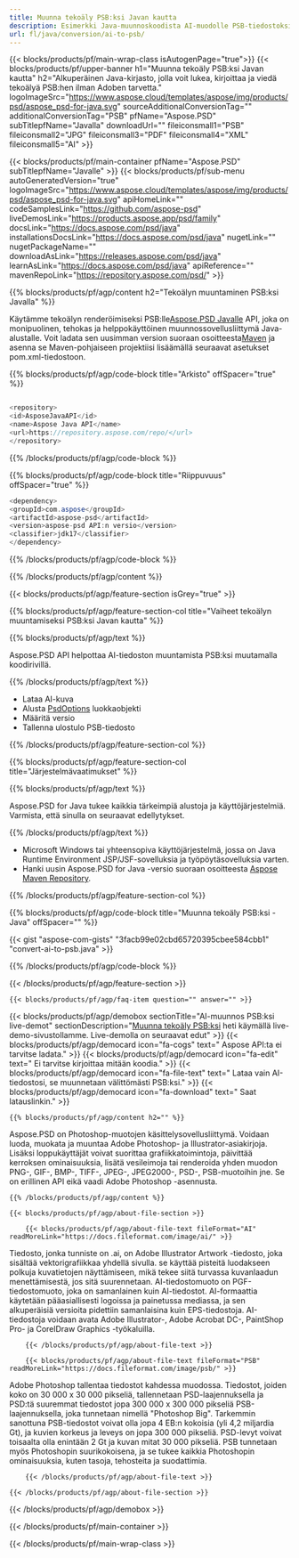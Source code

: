 ```yaml
---
title: Muunna tekoäly PSB:ksi Javan kautta
description: Esimerkki Java-muunnoskoodista AI-muodolle PSB-tiedostoksi. Käytä tätä esimerkkikoodia muuntaaksesi tekoälyn PSB:ksi missä tahansa Web- tai Desktop Java -pohjaisessa sovelluksessa.
url: fl/java/conversion/ai-to-psb/
---
```


{{< blocks/products/pf/main-wrap-class isAutogenPage="true">}}
{{< blocks/products/pf/upper-banner h1="Muunna tekoäly PSB:ksi Javan kautta" h2="Alkuperäinen Java-kirjasto, jolla voit lukea, kirjoittaa ja viedä tekoälyä PSB:hen ilman Adoben tarvetta." logoImageSrc="https://www.aspose.cloud/templates/aspose/img/products/psd/aspose_psd-for-java.svg" sourceAdditionalConversionTag="" additionalConversionTag="PSB" pfName="Aspose.PSD" subTitlepfName="Javalla" downloadUrl="" fileiconsmall1="PSB" fileiconsmall2="JPG" fileiconsmall3="PDF" fileiconsmall4="XML" fileiconsmall5="AI" >}}

{{< blocks/products/pf/main-container pfName="Aspose.PSD" subTitlepfName="Javalle" >}}
{{< blocks/products/pf/sub-menu autoGeneratedVersion="true" logoImageSrc="https://www.aspose.cloud/templates/aspose/img/products/psd/aspose_psd-for-java.svg" apiHomeLink="" codeSamplesLink="https://github.com/aspose-psd" liveDemosLink="https://products.aspose.app/psd/family" docsLink="https://docs.aspose.com/psd/java" installationsDocsLink="https://docs.aspose.com/psd/java" nugetLink="" nugetPackageName="" downloadAsLink="https://releases.aspose.com/psd/java" learnAsLink="https://docs.aspose.com/psd/java" apiReference="" mavenRepoLink="https://repository.aspose.com/psd/" >}}

{{% blocks/products/pf/agp/content h2="Tekoälyn muuntaminen PSB:ksi Javalla" %}}

Käytämme tekoälyn renderöimiseksi PSB:lle<a href="/psd/{{< lang-code >}}java">Aspose.PSD Javalle</a> API, joka on monipuolinen, tehokas ja helppokäyttöinen muunnossovellusliittymä Java-alustalle. Voit ladata sen uusimman version suoraan osoitteesta<a href="https://repository.aspose.com/psd/">Maven</a> ja asenna se Maven-pohjaiseen projektiisi lisäämällä seuraavat asetukset pom.xml-tiedostoon.

{{% blocks/products/pf/agp/code-block title="Arkisto" offSpacer="true" %}}

``` cs

<repository>
<id>AsposeJavaAPI</id>
<name>Aspose Java API</name>
<url>https://repository.aspose.com/repo/</url>
</repository>

```

{{% /blocks/products/pf/agp/code-block %}}

{{% blocks/products/pf/agp/code-block title="Riippuvuus" offSpacer="true" %}}

``` cs
<dependency>
<groupId>com.aspose</groupId>
<artifactId>aspose-psd</artifactId>
<version>aspose-psd API:n versio</version>
<classifier>jdk17</classifier>
</dependency>

```

{{% /blocks/products/pf/agp/code-block %}}

{{% /blocks/products/pf/agp/content %}}

{{< blocks/products/pf/agp/feature-section isGrey="true" >}}

{{% blocks/products/pf/agp/feature-section-col title="Vaiheet tekoälyn muuntamiseksi PSB:ksi Javan kautta" %}}

{{% blocks/products/pf/agp/text %}}

 Aspose.PSD API helpottaa AI-tiedoston muuntamista PSB:ksi muutamalla koodirivillä.

{{% /blocks/products/pf/agp/text %}}

- Lataa AI-kuva
- Alusta [PsdOptions](https://apireference.aspose.com/psd/java/com.aspose.psd.imageoptions/psdOptions) luokkaobjekti
- Määritä versio
- Tallenna ulostulo PSB-tiedosto

{{% /blocks/products/pf/agp/feature-section-col %}}

{{% blocks/products/pf/agp/feature-section-col title="Järjestelmävaatimukset" %}}

{{% blocks/products/pf/agp/text %}}

 Aspose.PSD for Java tukee kaikkia tärkeimpiä alustoja ja käyttöjärjestelmiä. Varmista, että sinulla on seuraavat edellytykset.

{{% /blocks/products/pf/agp/text %}}

- Microsoft Windows tai yhteensopiva käyttöjärjestelmä, jossa on Java Runtime Environment JSP/JSF-sovelluksia ja työpöytäsovelluksia varten.
- Hanki uusin Aspose.PSD for Java -versio suoraan osoitteesta
 [Aspose Maven Repository](https://repository.aspose.com/psd/).

{{% /blocks/products/pf/agp/feature-section-col %}}

{{% blocks/products/pf/agp/code-block title="Muunna tekoäly PSB:ksi - Java" offSpacer="" %}}

{{< gist "aspose-com-gists" "3facb99e02cbd65720395cbee584cbb1" "convert-ai-to-psb.java" >}}

{{% /blocks/products/pf/agp/code-block %}}

{{< /blocks/products/pf/agp/feature-section >}}

    {{< blocks/products/pf/agp/faq-item question="" answer="" >}}
 

<!-- aboutfile Starts -->

{{< blocks/products/pf/agp/demobox sectionTitle="AI-muunnos PSB:ksi live-demot" sectionDescription="[Muunna tekoäly PSB:ksi](https://products.aspose.app/psd/conversion/ai-to-psb) heti käymällä live-demo-sivustollamme. Live-demolla on seuraavat edut" >}}
        {{< blocks/products/pf/agp/democard icon="fa-cogs" text=" Aspose API:ta ei tarvitse ladata." >}}
        {{< blocks/products/pf/agp/democard icon="fa-edit" text=" Ei tarvitse kirjoittaa mitään koodia." >}}
        {{< blocks/products/pf/agp/democard icon="fa-file-text" text=" Lataa vain AI-tiedostosi, se muunnetaan välittömästi PSB:ksi." >}}
        {{< blocks/products/pf/agp/democard icon="fa-download" text=" Saat latauslinkin." >}}

    {{% blocks/products/pf/agp/content h2="" %}}

Aspose.PSD on Photoshop-muotojen käsittelysovellusliittymä. Voidaan luoda, muokata ja muuntaa Adobe Photoshop- ja Illustrator-asiakirjoja. Lisäksi loppukäyttäjät voivat suorittaa grafiikkatoimintoja, päivittää kerroksen ominaisuuksia, lisätä vesileimoja tai renderoida yhden muodon PNG-, GIF-, BMP-, TIFF-, JPEG-, JPEG2000-, PSD-, PSB-muotoihin jne. Se on erillinen API eikä vaadi Adobe Photoshop -asennusta.  



    {{% /blocks/products/pf/agp/content %}}

    {{< blocks/products/pf/agp/about-file-section >}}

        {{< blocks/products/pf/agp/about-file-text fileFormat="AI" readMoreLink="https://docs.fileformat.com/image/ai/" >}}
Tiedosto, jonka tunniste on .ai, on Adobe Illustrator Artwork -tiedosto, joka sisältää vektorigrafiikkaa yhdellä sivulla. se käyttää pisteitä luodakseen polkuja kuvatietojen näyttämiseen, mikä tekee siitä turvassa kuvanlaadun menettämisestä, jos sitä suurennetaan. AI-tiedostomuoto on PGF-tiedostomuoto, joka on samanlainen kuin AI-tiedostot. AI-formaattia käytetään pääasiallisesti logoissa ja painetussa mediassa, ja sen alkuperäisiä versioita pidettiin samanlaisina kuin EPS-tiedostoja. AI-tiedostoja voidaan avata Adobe Illustrator-, Adobe Acrobat DC-, PaintShop Pro- ja CorelDraw Graphics -työkaluilla.

        {{< /blocks/products/pf/agp/about-file-text >}}

        {{< blocks/products/pf/agp/about-file-text fileFormat="PSB" readMoreLink="https://docs.fileformat.com/image/psb/" >}}
Adobe Photoshop tallentaa tiedostot kahdessa muodossa. Tiedostot, joiden koko on 30 000 x 30 000 pikseliä, tallennetaan PSD-laajennuksella ja PSD:tä suuremmat tiedostot jopa 300 000 x 300 000 pikseliä PSB-laajennuksella, joka tunnetaan nimellä "Photoshop Big". Tarkemmin sanottuna PSB-tiedostot voivat olla jopa 4 EB:n kokoisia (yli 4,2 miljardia Gt), ja kuvien korkeus ja leveys on jopa 300 000 pikseliä. PSD-levyt voivat toisaalta olla enintään 2 Gt ja kuvan mitat 30 000 pikseliä. PSB tunnetaan myös Photoshopin suurikokoisena, ja se tukee kaikkia Photoshopin ominaisuuksia, kuten tasoja, tehosteita ja suodattimia.

        {{< /blocks/products/pf/agp/about-file-text >}}

    {{< /blocks/products/pf/agp/about-file-section >}}

{{< /blocks/products/pf/agp/demobox >}}

<!-- aboutfile Ends -->



{{< /blocks/products/pf/main-container >}}
    
{{< /blocks/products/pf/main-wrap-class >}}
